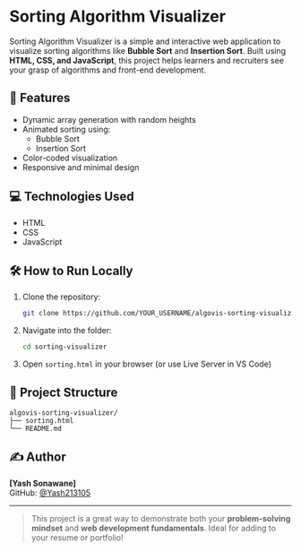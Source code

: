 # Sorting Algorithm Visualizer

Sorting Algorithm Visualizer is a simple and interactive web application to visualize sorting algorithms like **Bubble Sort** and **Insertion Sort**. Built using **HTML, CSS, and JavaScript**, this project helps learners and recruiters see your grasp of algorithms and front-end development.

## 🚀 Features
- Dynamic array generation with random heights
- Animated sorting using:
  - Bubble Sort
  - Insertion Sort
- Color-coded visualization
- Responsive and minimal design

## 💻 Technologies Used
- HTML
- CSS
- JavaScript

## 🛠 How to Run Locally
1. Clone the repository:
   ```bash
   git clone https://github.com/YOUR_USERNAME/algovis-sorting-visualizer.git
   ```
2. Navigate into the folder:
   ```bash
   cd sorting-visualizer
   ```
3. Open `sorting.html` in your browser (or use Live Server in VS Code)

## 📂 Project Structure
```
algovis-sorting-visualizer/
├── sorting.html
└── README.md
```

## ✍️ Author
**[Yash Sonawane]**  
GitHub: [@Yash213105](https://github.com/Yash213105)

---
> This project is a great way to demonstrate both your **problem-solving mindset** and **web development fundamentals**. Ideal for adding to your resume or portfolio!
